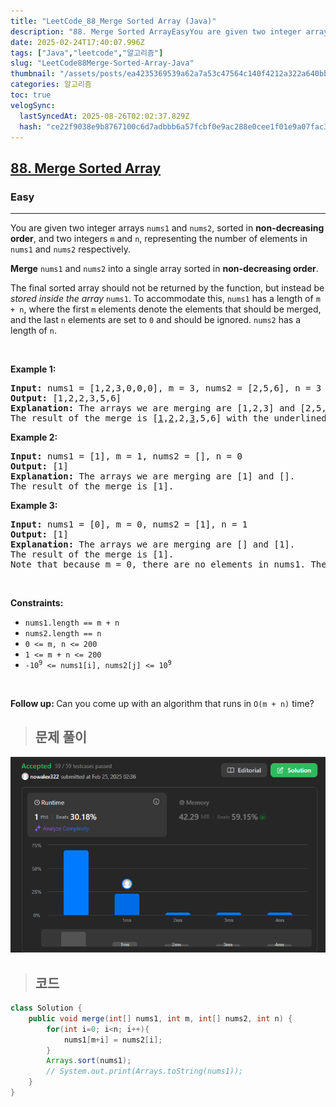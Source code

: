 ```yaml
---
title: "LeetCode_88_Merge Sorted Array (Java)"
description: "88. Merge Sorted ArrayEasyYou are given two integer arrays nums1 and nums2, sorted in non-decreasing order, and two integers m and n, representing the number of elements in nums1 and nums2 respectivel..."
date: 2025-02-24T17:40:07.996Z
tags: ["Java","leetcode","알고리즘"]
slug: "LeetCode88Merge-Sorted-Array-Java"
thumbnail: "/assets/posts/ea4235369539a62a7a53c47564c140f4212a322a640bb550fd765282a5609b59.png"
categories: 알고리즘
toc: true
velogSync:
  lastSyncedAt: 2025-08-26T02:02:37.829Z
  hash: "ce22f9038e9b8767100c6d7adbbb6a57fcbf0e9ac288e0cee1f01e9a07fac36b"
---
```


<h2><a href="https://leetcode.com/problems/merge-sorted-array">88. Merge Sorted Array</a></h2><h3>Easy</h3><hr><p>You are given two integer arrays <code>nums1</code> and <code>nums2</code>, sorted in <strong>non-decreasing order</strong>, and two integers <code>m</code> and <code>n</code>, representing the number of elements in <code>nums1</code> and <code>nums2</code> respectively.</p>

<p><strong>Merge</strong> <code>nums1</code> and <code>nums2</code> into a single array sorted in <strong>non-decreasing order</strong>.</p>

<p>The final sorted array should not be returned by the function, but instead be <em>stored inside the array </em><code>nums1</code>. To accommodate this, <code>nums1</code> has a length of <code>m + n</code>, where the first <code>m</code> elements denote the elements that should be merged, and the last <code>n</code> elements are set to <code>0</code> and should be ignored. <code>nums2</code> has a length of <code>n</code>.</p>

<p>&nbsp;</p>
<p><strong class="example">Example 1:</strong></p>

<pre>
<strong>Input:</strong> nums1 = [1,2,3,0,0,0], m = 3, nums2 = [2,5,6], n = 3
<strong>Output:</strong> [1,2,2,3,5,6]
<strong>Explanation:</strong> The arrays we are merging are [1,2,3] and [2,5,6].
The result of the merge is [<u>1</u>,<u>2</u>,2,<u>3</u>,5,6] with the underlined elements coming from nums1.
</pre>

<p><strong class="example">Example 2:</strong></p>

<pre>
<strong>Input:</strong> nums1 = [1], m = 1, nums2 = [], n = 0
<strong>Output:</strong> [1]
<strong>Explanation:</strong> The arrays we are merging are [1] and [].
The result of the merge is [1].
</pre>

<p><strong class="example">Example 3:</strong></p>

<pre>
<strong>Input:</strong> nums1 = [0], m = 0, nums2 = [1], n = 1
<strong>Output:</strong> [1]
<strong>Explanation:</strong> The arrays we are merging are [] and [1].
The result of the merge is [1].
Note that because m = 0, there are no elements in nums1. The 0 is only there to ensure the merge result can fit in nums1.
</pre>

<p>&nbsp;</p>
<p><strong>Constraints:</strong></p>

<ul>
	<li><code>nums1.length == m + n</code></li>
	<li><code>nums2.length == n</code></li>
	<li><code>0 &lt;= m, n &lt;= 200</code></li>
	<li><code>1 &lt;= m + n &lt;= 200</code></li>
	<li><code>-10<sup>9</sup> &lt;= nums1[i], nums2[j] &lt;= 10<sup>9</sup></code></li>
</ul>

<p>&nbsp;</p>
<p><strong>Follow up: </strong>Can you come up with an algorithm that runs in <code>O(m + n)</code> time?</p>

> ## 문제 풀이

![](/assets/posts/ea4235369539a62a7a53c47564c140f4212a322a640bb550fd765282a5609b59.png)

> ## 코드

```java
class Solution {
    public void merge(int[] nums1, int m, int[] nums2, int n) {
        for(int i=0; i<n; i++){
            nums1[m+i] = nums2[i];
        }
        Arrays.sort(nums1);
        // System.out.print(Arrays.toString(nums1));
    }
}
```